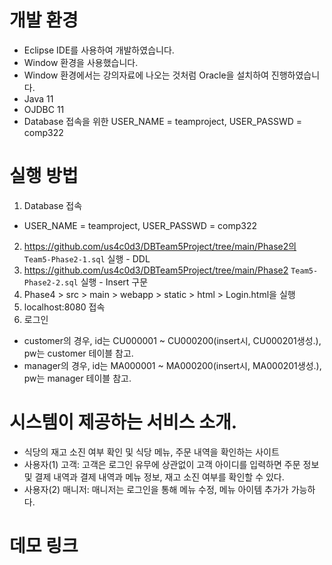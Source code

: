 # 개발 환경
- Eclipse IDE를 사용하여 개발하였습니다.
- Window 환경을 사용했습니다.
- Window 환경에서는 강의자료에 나오는 것처럼 Oracle을 설치하여 진행하였습니다.
- Java 11 
- OJDBC 11  
- Database 접속을 위한 USER_NAME = teamproject, USER_PASSWD = comp322

# 실행 방법
1. Database 접속
 - USER_NAME = teamproject, USER_PASSWD = comp322
2. https://github.com/us4c0d3/DBTeam5Project/tree/main/Phase2의 `Team5-Phase2-1.sql` 실행 - DDL
3. https://github.com/us4c0d3/DBTeam5Project/tree/main/Phase2 `Team5-Phase2-2.sql` 실행 - Insert 구문
4. Phase4 > src > main > webapp > static > html > Login.html을 실행
5. localhost:8080 접속
6. 로그인
 - customer의 경우, id는 CU000001 ~ CU000200(insert시, CU000201생성.), pw는 customer 테이블 참고. 
 - manager의 경우, id는 MA000001 ~ MA000200(insert시, MA000201생성.), pw는 manager 테이블 참고.

# 시스템이 제공하는 서비스 소개.
- 식당의 재고 소진 여부 확인 및 식당 메뉴, 주문 내역을 확인하는 사이트
- 사용자(1) 고객: 고객은 로그인 유무에 상관없이 고객 아이디를 입력하면 주문 정보 및 결제 내역과 결제 내역과 메뉴 정보, 재고 소진 여부를 확인할 수 있다.
- 사용자(2) 매니저: 매니저는 로그인을 통해 메뉴 수정, 메뉴 아이템 추가가 가능하다.

# 데모 링크


#  


